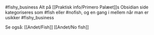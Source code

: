 #fishy_business 
Alt på [[Praktisk info/Primero Palæet]]s Obsidian side kategoriseres som #fish eller #nofish, og en gang i mellem når man er usikker #fishy_business

Se også:
[[Andet/Fish]]
[[Andet/No fish]]